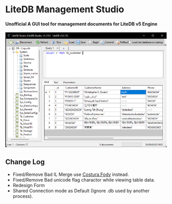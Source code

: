 # LiteDB Management Studio

#### Unofficial A GUI tool for management documents for LiteDB v5 Engine

![](https://github.com/KravitzMC/LiteDB.Studio/blob/main/screenshot.png)

## Change Log
- Fixed/Remove Bad IL Merge use [Costura.Fody](https://github.com/Fody/Costura) instead.
- Fixed/Remove Bad unicode flag charactor while viewing table data.
- Redesign Form
- Shared Connection mode as Default (Ignore .db used by another process).
